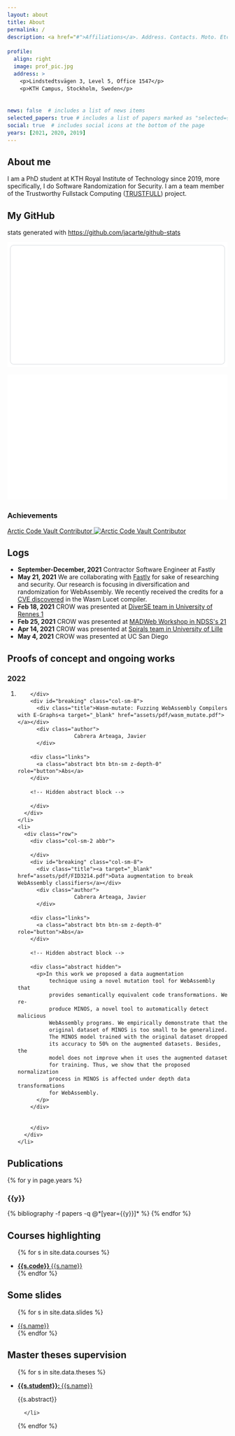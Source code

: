 ```yaml
---
layout: about
title: About
permalink: /
description: <a href="#">Affiliations</a>. Address. Contacts. Moto. Etc.

profile:
  align: right
  image: prof_pic.jpg
  address: >
    <p>Lindstedtsvägen 3, Level 5, Office 1547</p>
    <p>KTH Campus, Stockholm, Sweden</p>


news: false  # includes a list of news items
selected_papers: true # includes a list of papers marked as "selected={true}"
social: true  # includes social icons at the bottom of the page
years: [2021, 2020, 2019]
---
```

 <h2>About me</h2>

I am a PhD student at KTH Royal Institute of Technology since 2019, more
specifically, I do Software Randomization for Security. I am a team member of
the Trustworthy Fullstack Computing (<a
href="https://www.trustfull.proj.kth.se/">TRUSTFULL</a>) project.

<!-- <img style="max-width: 400px" src="assets/img/BOBE.gif"/>
 -->
 <h2>My GitHub</h2>
 stats generated with <a href="https://github.com/jacarte/github-stats">https://github.com/jacarte/github-stats</a>

![overview](https://raw.githubusercontent.com/Jacarte/github-stats/master/generated/overview.svg)

![languages](https://raw.githubusercontent.com/Jacarte/github-stats/master/generated/languages_count.svg)

 <h3>Achievements</h3>
  <a href="https://archiveprogram.github.com/"> Arctic Code Vault Contributor <img alt="Arctic Code Vault Contributor" src="https://github.githubassets.com/images/modules/profile/badge--acv-64.png" width="64px">
</a>

<h2>Logs</h2>
<div class="collab">
  <ul>
    <li><strong>September-December, 2021</strong> Contractor Software Engineer at Fastly </li>
    <li><strong>May 21, 2021</strong> We are collaborating with <a href="https://www.fastly.com/">Fastly</a> for sake of researching and security. Our research is focusing in diversification and randomization for WebAssembly. We recently received the credits for a <a href="https://www.fastly.com/blog/defense-in-depth-stopping-a-wasm-compiler-bug-before-it-became-a-problem">CVE discovered</a> in the Wasm Lucet compiler. </li>
    <li><strong>Feb 18, 2021</strong> CROW was presented at <a href="https://www.diverse-team.fr/">DiverSE team in University of Rennes 1</a> </li>
    <li><strong>Feb 25, 2021</strong> CROW was presented at <a href="https://madweb.work/program21/">MADWeb Workshop in NDSS's 21</a></li>
    <li><strong>Apr 14, 2021</strong> CROW was presented at <a href="https://team.inria.fr/spirals/">Spirals team in University of Lille</a></li>
    <li><strong>May 4, 2021</strong> CROW was presented at UC San Diego</li>
  </ul>
</div>

<h2>Proofs of concept and ongoing works</h2>
  <div class="publications">
  <h3 class="year">2022</h3>
  
  <ol class="bibliography">
  <li>
      <div class="row">
        <div class="col-sm-2 abbr">

        </div>
        <div id="breaking" class="col-sm-8">
          <div class="title">Wasm-mutate: Fuzzing WebAssembly Compilers with E-Graphs<a target="_blank" href="assets/pdf/wasm_mutate.pdf"></a></div>
          <div class="author">
                      Cabrera Arteaga, Javier
          </div>

        <div class="links">
          <a class="abstract btn btn-sm z-depth-0" role="button">Abs</a>
        </div>

        <!-- Hidden abstract block -->
        
        </div>
      </div>
    </li>
    <li>
      <div class="row">
        <div class="col-sm-2 abbr">

        </div>
        <div id="breaking" class="col-sm-8">
          <div class="title"><a target="_blank" href="assets/pdf/FID3214.pdf">Data augmentation to break WebAssembly classifiers</a></div>
          <div class="author">
                      Cabrera Arteaga, Javier
          </div>

        <div class="links">
          <a class="abstract btn btn-sm z-depth-0" role="button">Abs</a>
        </div>

        <!-- Hidden abstract block -->
        
        <div class="abstract hidden">
          <p>In this work we proposed a data augmentation
              technique using a novel mutation tool for WebAssembly that
              provides semantically equivalent code transformations. We re-
              produce MINOS, a novel tool to automatically detect malicious
              WebAssembly programs. We empirically demonstrate that the
              original dataset of MINOS is too small to be generalized.
              The MINOS model trained with the original dataset dropped
              its accuracy to 50% on the augmented datasets. Besides, the
              model does not improve when it uses the augmented dataset
              for training. Thus, we show that the proposed normalization
              process in MINOS is affected under depth data transformations
              for WebAssembly.
          </p>
        </div>
        
      
        </div>
      </div>
    </li>
  </ol>
</div>
<h2>Publications</h2>
<div class="publications">

{% for y in page.years %}
  <h3 class="year">{{y}}</h3>
  {% bibliography -f papers -q @*[year={{y}}]* %}
{% endfor %}


<h2>Courses highlighting</h2>
<div class="publications">

<ul>

  {% for s in site.data.courses %}
    <li><a href="{{s.url}}" target="_blank"><strong>{{s.code}} </strong>{{s.name}}</a></li>
  {% endfor %}

</ul>

</div>

<h2>Some slides</h2>
<div class="publications">

<ul>

  {% for s in site.data.slides %}
    <li><a href="{{s.url}}" target="_blank">{{s.name}}</a></li>
  {% endfor %}

</ul>

</div>

<h2>Master theses supervision</h2>
<div class="publications">

<ul>

  {% for s in site.data.theses %}
    <li>
      <div>
        <a href="{{s.url}}" target="_blank"><strong>{{s.student}}: </strong>{{s.name}}</a>
        <p>{{s.abstract}}</p>
      </div>
      
      </li>
  {% endfor %}

</ul>

</div>
